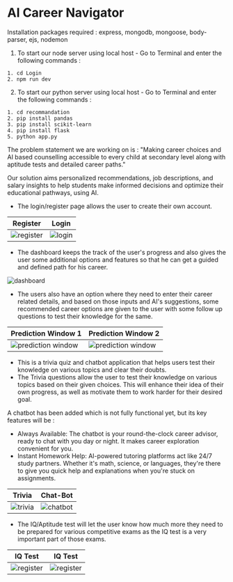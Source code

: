 <h1>AI Career Navigator</h1>

Installation packages required : express, mongodb, mongoose, body-parser, ejs, nodemon

1) To start our node server using local host -
Go to Terminal and enter the following commands :

```
1. cd Login
2. npm run dev
```

2) To start our python server using local host -
Go to Terminal and enter the following commands :

```
1. cd recommandation
2. pip install pandas 
3. pip install scikit-learn 
4. pip install flask
5. python app.py
```

The problem statement we are working on is : "Making career choices and AI based counselling accessible to every child at secondary level along with aptitude tests and detailed career paths."

Our solution aims personalized recommendations, job descriptions, and salary insights to help students make informed decisions and optimize their educational pathways, using AI.

* The login/register page allows the user to create their own account. 

| Register | Login |
|---|---|
| ![register](img/signup.png) | ![login](img/login.png) |

* The dashboard keeps the track of the user's progress and also gives the user some additional options and features so that he can get a guided and defined path for his career.
  
![dashboard](img/dashboard.png)

* The users also have an option where they need to enter their career related details, and based on those inputs and AI's suggestions, some recommended career options are given to the user with some follow up questions to test their knowledge for the same.

| Prediction Window 1 | Prediction Window 2 |
|---|---|
| ![prediction window](img/prediction1.png) | ![prediction window](img/prediction2.png) |

* This is a trivia quiz and chatbot application that helps users test their knowledge on various topics and clear their doubts. 
* The Trivia questions allow the user to test their knowledge on various topics based on their given choices. This will enhance their idea of their own progress, as well as motivate them to work harder for their desired goal.

A chatbot has been added which is not fully functional yet, but its key features will be :
* Always Available: The chatbot is your round-the-clock career advisor, ready to chat with you day or night. It makes career exploration convenient for you.
* Instant Homework Help: AI-powered tutoring platforms act like 24/7 study partners. Whether it's math, science, or languages, they're there to give you quick help and explanations when you're stuck on assignments.

| Trivia | Chat-Bot |
|---|---|
| ![trivia](img/trivia.jpeg) | ![chatbot](img/chatbot.png) |

* The IQ/Aptitude test will let the user know how much more they need to be prepared for various competitive exams as the IQ test is a very important part of those exams.

| IQ Test | IQ Test |
|---|---|
| ![register](img/iqtest1.png) |![register](img/iqtest2.png)|




